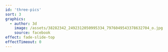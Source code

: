 ```yaml
---
id: 'three-pics'
sort: 3
graphics:
  - author: 3d
    image: /assets/38282342_2492312050995334_7976049543378632704_o.jpg
    source: facebook
effect: fade-slide-top
effectTimeout: 0
---
```

